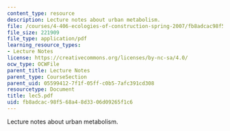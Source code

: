 ```yaml
---
content_type: resource
description: Lecture notes about urban metabolism.
file: /courses/4-406-ecologies-of-construction-spring-2007/fb8adcac98f568a48d3306d09265f1c6_lec5.pdf
file_size: 221909
file_type: application/pdf
learning_resource_types:
- Lecture Notes
license: https://creativecommons.org/licenses/by-nc-sa/4.0/
ocw_type: OCWFile
parent_title: Lecture Notes
parent_type: CourseSection
parent_uid: 05599412-7f1f-05ff-c0b5-7afc391cd308
resourcetype: Document
title: lec5.pdf
uid: fb8adcac-98f5-68a4-8d33-06d09265f1c6
---
```

Lecture notes about urban metabolism.